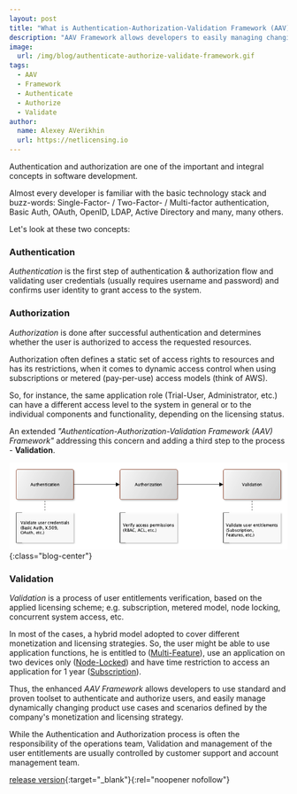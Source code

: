 ```yaml
---
layout: post
title: "What is Authentication-Authorization-Validation Framework (AAV) Framework?"
description: "AAV Framework allows developers to easily managing changing product use cases and scenarios"
image:
  url: /img/blog/authenticate-authorize-validate-framework.gif
tags:
  - AAV
  - Framework
  - Authenticate
  - Authorize
  - Validate
author:
  name: Alexey AVerikhin
  url: https://netlicensing.io
---
```


Authentication and authorization are one of the important and integral concepts in software development.

Almost every developer is familiar with the basic technology stack and buzz-words: Single-Factor- / Two-Factor- / Multi-factor authentication, Basic Auth, OAuth, OpenID, LDAP, Active Directory and many, many others.

Let's look at these two concepts:

### Authentication

*Authentication* is the first step of authentication & authorization flow and validating user credentials (usually requires username and password) and confirms user identity to grant access to the system.

### Authorization

*Authorization* is done after successful authentication and determines whether the user is authorized to access the requested resources.

Authorization often defines a static set of access rights to resources and has its restrictions, when it comes to dynamic access control when using subscriptions or metered (pay-per-use) access models (think of AWS).

So, for instance, the same application role (Trial-User, Administrator, etc.) can have a different access level to the system in general or to the individual components and functionality, depending on the licensing status.

An extended *"Authentication-Authorization-Validation Framework (AAV) Framework"* addressing this concern and adding a third step to the process - **Validation**.

![Authentication-Authorization-Validation Framework](/img/blog/aav-framework-flow.png "Authentication-Authorization-Validation Framework"){:class="blog-center"}

### Validation

*Validation* is a process of user entitlements verification, based on the applied licensing scheme; e.g. subscription, metered model, node locking, concurrent system access, etc.

In most of the cases, a hybrid model adopted to cover different monetization and licensing strategies. So, the user might be able to use application functions, he is entitled to ([Multi-Feature](https://netlicensing.io/wiki/multi-feature)), use an application on two devices only ([Node-Locked](https://netlicensing.io/wiki/node-locked)) and have time restriction to access an application for 1 year ([Subscription](https://netlicensing.io/wiki/subscription)).

Thus, the enhanced *AAV Framework* allows developers to use standard and proven toolset to authenticate and authorize users, and easily manage dynamically changing product use cases and scenarios defined by the company's monetization and licensing strategy.

While the Authentication and Authorization process is often the responsibility of the operations team, Validation and management of the user entitlements are usually controlled by customer support and account management team.

[release version](https://github.com/Labs64/NetLicensingClient-csharp/releases){:target="_blank"}{:rel="noopener nofollow"}
